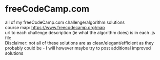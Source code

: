 # freeCodeCamp.com
all of my freeCodeCamp.com challenge/algorithm solutions <br>
course map: https://www.freecodecamp.org/map<br>
url to each challenge description (ie what the algorithm does) is in each .js file<br>
Disclaimer: not all of these solutions are as clean/elegant/efficient as they probably could be - I will however maybe try to post additional improved solutions
